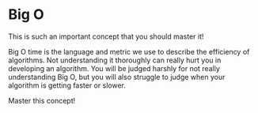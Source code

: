 # Big O

This is such an important concept that you should master it!

Big O time is the language and metric we use to describe the efficiency of algorithms. Not understanding it thoroughly can really hurt you in developing an algorithm. You will be judged harshly for not really understanding Big O, but you will also struggle to judge when your algorithm is getting faster or slower.

Master this concept!
